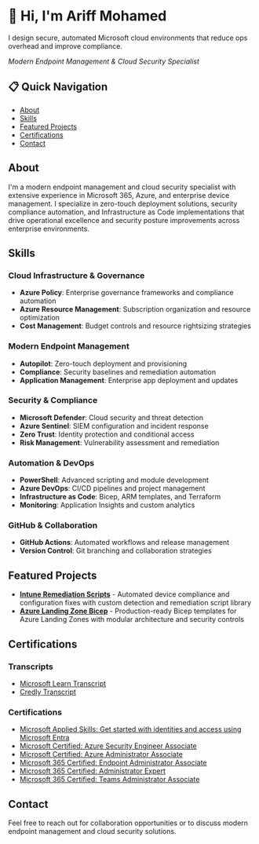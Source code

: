 # 👋 Hi, I'm Ariff Mohamed

I design secure, automated Microsoft cloud environments that reduce ops overhead and improve compliance.

*Modern Endpoint Management & Cloud Security Specialist*

## 📋 Quick Navigation
- [About](#about)
- [Skills](#skills)
- [Featured Projects](#featured-projects)
- [Certifications](#certifications)
- [Contact](#contact)

## About

I'm a modern endpoint management and cloud security specialist with extensive experience in Microsoft 365, Azure, and enterprise device management. I specialize in zero-touch deployment solutions, security compliance automation, and Infrastructure as Code implementations that drive operational excellence and security posture improvements across enterprise environments.

## Skills

### Cloud Infrastructure & Governance
- **Azure Policy**: Enterprise governance frameworks and compliance automation
- **Azure Resource Management**: Subscription organization and resource optimization
- **Cost Management**: Budget controls and resource rightsizing strategies

### Modern Endpoint Management
- **Autopilot**: Zero-touch deployment and provisioning
- **Compliance**: Security baselines and remediation automation
- **Application Management**: Enterprise app deployment and updates

### Security & Compliance
- **Microsoft Defender**: Cloud security and threat detection
- **Azure Sentinel**: SIEM configuration and incident response
- **Zero Trust**: Identity protection and conditional access
- **Risk Management**: Vulnerability assessment and remediation

### Automation & DevOps
- **PowerShell**: Advanced scripting and module development
- **Azure DevOps**: CI/CD pipelines and project management
- **Infrastructure as Code**: Bicep, ARM templates, and Terraform
- **Monitoring**: Application Insights and custom analytics

### GitHub & Collaboration
- **GitHub Actions**: Automated workflows and release management
- **Version Control**: Git branching and collaboration strategies

## Featured Projects

- [**Intune Remediation Scripts**](https://github.com/a-ariff/intune-remediation-scripts) - Automated device compliance and configuration fixes with custom detection and remediation script library
- [**Azure Landing Zone Bicep**](https://github.com/a-ariff/azure-landing-zone-bicep) - Production-ready Bicep templates for Azure Landing Zones with modular architecture and security controls

## Certifications

### Transcripts
- [Microsoft Learn Transcript](https://learn.microsoft.com/en-us/users/ariff-mohamed/transcript/73n4ki5ojwly24p?source=docs&tab=applied-skills-tab)
- [Credly Transcript](https://www.credly.com/users/ariff-mohamed)

### Certifications
- [Microsoft Applied Skills: Get started with identities and access using Microsoft Entra](https://learn.microsoft.com/api/credentials/share/en-us/Ariff-Mohamed/7CA3C54A4DAAF6D?sharingId=DD420D2859BF1A3C)
- [Microsoft Certified: Azure Security Engineer Associate](https://learn.microsoft.com/api/credentials/share/en-us/Ariff-Mohamed/1DE42D8D3E20360F?sharingId=DD420D2859BF1A3C)
- [Microsoft Certified: Azure Administrator Associate](https://learn.microsoft.com/api/credentials/share/en-us/Ariff-Mohamed/27EA011B0DB995A?sharingId=DD420D2859BF1A3C)
- [Microsoft 365 Certified: Endpoint Administrator Associate](https://learn.microsoft.com/api/credentials/share/en-us/Ariff-Mohamed/5E7B5535D853075?sharingId=DD420D2859BF1A3C)
- [Microsoft 365 Certified: Administrator Expert](https://learn.microsoft.com/api/credentials/share/en-us/Ariff-Mohamed/FFE73C769C6190B1?sharingId=DD420D2859BF1A3C)
- [Microsoft 365 Certified: Teams Administrator Associate](https://learn.microsoft.com/api/credentials/share/en-us/Ariff-A/1FF2E73BDCAE576?sharingId=5996650C026DFF6A)

## Contact

Feel free to reach out for collaboration opportunities or to discuss modern endpoint management and cloud security solutions.
